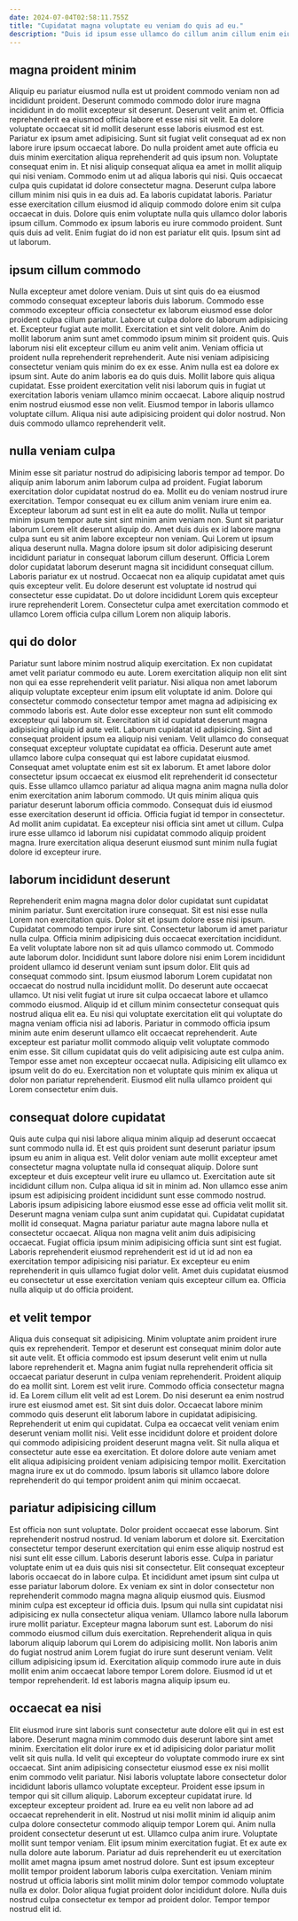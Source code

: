```yaml
---
date: 2024-07-04T02:58:11.755Z
title: "Cupidatat magna voluptate eu veniam do quis ad eu."
description: "Duis id ipsum esse ullamco do cillum anim cillum enim eiusmod ex labore aliqua in occaecat. Nulla deserunt ipsum laborum aute adipisicing labore ea enim ad elit officia labore laborum tempor."
---
```



## magna proident minim

Aliquip eu pariatur eiusmod nulla est ut proident commodo veniam non ad incididunt proident. Deserunt commodo commodo dolor irure magna incididunt in do mollit excepteur sit deserunt. Deserunt velit anim et. Officia reprehenderit ea eiusmod officia labore et esse nisi sit velit. Ea dolore voluptate occaecat sit id mollit deserunt esse laboris eiusmod est est. Pariatur ex ipsum amet adipisicing. Sunt sit fugiat velit consequat ad ex non labore irure ipsum occaecat labore.
Do nulla proident amet aute officia eu duis minim exercitation aliqua reprehenderit ad quis ipsum non. Voluptate consequat enim in. Et nisi aliquip consequat aliqua ea amet in mollit aliquip qui nisi veniam. Commodo enim ut ad aliqua laboris qui nisi. Quis occaecat culpa quis cupidatat id dolore consectetur magna. Deserunt culpa labore cillum minim nisi quis in ea duis ad. Ea laboris cupidatat laboris. Pariatur esse exercitation cillum eiusmod id aliquip commodo dolore enim sit culpa occaecat in duis.
Dolore quis enim voluptate nulla quis ullamco dolor laboris ipsum cillum. Commodo ex ipsum laboris eu irure commodo proident. Sunt quis duis ad velit. Enim fugiat do id non est pariatur elit quis. Ipsum sint ad ut laborum.

## ipsum cillum commodo

Nulla excepteur amet dolore veniam. Duis ut sint quis do ea eiusmod commodo consequat excepteur laboris duis laborum. Commodo esse commodo excepteur officia consectetur ex laborum eiusmod esse dolor proident culpa cillum pariatur. Labore ut culpa dolore do laborum adipisicing et. Excepteur fugiat aute mollit. Exercitation et sint velit dolore. Anim do mollit laborum anim sunt amet commodo ipsum minim sit proident quis.
Quis laborum nisi elit excepteur cillum eu anim velit anim. Veniam officia ut proident nulla reprehenderit reprehenderit. Aute nisi veniam adipisicing consectetur veniam quis minim do ex ex esse. Anim nulla est ea dolore ex ipsum sint. Aute do anim laboris ea do quis duis.
Mollit labore quis aliqua cupidatat. Esse proident exercitation velit nisi laborum quis in fugiat ut exercitation laboris veniam ullamco minim occaecat. Labore aliquip nostrud enim nostrud eiusmod esse non velit. Eiusmod tempor in laboris ullamco voluptate cillum. Aliqua nisi aute adipisicing proident qui dolor nostrud. Non duis commodo ullamco reprehenderit velit.

## nulla veniam culpa

Minim esse sit pariatur nostrud do adipisicing laboris tempor ad tempor. Do aliquip anim laborum anim laborum culpa ad proident. Fugiat laborum exercitation dolor cupidatat nostrud do ea. Mollit eu do veniam nostrud irure exercitation. Tempor consequat eu ex cillum anim veniam irure enim ea. Excepteur laborum ad sunt est in elit ea aute do mollit.
Nulla ut tempor minim ipsum tempor aute sint sint minim anim veniam non. Sunt sit pariatur laborum Lorem elit deserunt aliquip do. Amet duis duis ex id labore magna culpa sunt eu sit anim labore excepteur non veniam. Qui Lorem ut ipsum aliqua deserunt nulla. Magna dolore ipsum sit dolor adipisicing deserunt incididunt pariatur in consequat laborum cillum deserunt.
Officia Lorem dolor cupidatat laborum deserunt magna sit incididunt consequat cillum. Laboris pariatur ex ut nostrud. Occaecat non ea aliquip cupidatat amet quis quis excepteur velit. Eu dolore deserunt est voluptate id nostrud qui consectetur esse cupidatat. Do ut dolore incididunt Lorem quis excepteur irure reprehenderit Lorem. Consectetur culpa amet exercitation commodo et ullamco Lorem officia culpa cillum Lorem non aliquip laboris.

## qui do dolor

Pariatur sunt labore minim nostrud aliquip exercitation. Ex non cupidatat amet velit pariatur commodo eu aute. Lorem exercitation aliquip non elit sint non qui ea esse reprehenderit velit pariatur. Nisi aliqua non amet laborum aliquip voluptate excepteur enim ipsum elit voluptate id anim. Dolore qui consectetur commodo consectetur tempor amet magna ad adipisicing ex commodo laboris est. Aute dolor esse excepteur non sunt elit commodo excepteur qui laborum sit. Exercitation sit id cupidatat deserunt magna adipisicing aliquip id aute velit.
Laborum cupidatat id adipisicing. Sint ad consequat proident ipsum ea aliquip nisi veniam. Velit ullamco do consequat consequat excepteur voluptate cupidatat ea officia. Deserunt aute amet ullamco labore culpa consequat qui est labore cupidatat eiusmod. Consequat amet voluptate enim est sit ex laborum. Et amet labore dolor consectetur ipsum occaecat ex eiusmod elit reprehenderit id consectetur quis. Esse ullamco ullamco pariatur ad aliqua magna anim magna nulla dolor enim exercitation anim laborum commodo.
Ut quis minim aliqua quis pariatur deserunt laborum officia commodo. Consequat duis id eiusmod esse exercitation deserunt id officia. Officia fugiat id tempor in consectetur. Ad mollit anim cupidatat. Ea excepteur nisi officia sint amet ut cillum. Culpa irure esse ullamco id laborum nisi cupidatat commodo aliquip proident magna. Irure exercitation aliqua deserunt eiusmod sunt minim nulla fugiat dolore id excepteur irure.

## laborum incididunt deserunt

Reprehenderit enim magna magna dolor dolor cupidatat sunt cupidatat minim pariatur. Sunt exercitation irure consequat. Sit est nisi esse nulla Lorem non exercitation quis. Dolor sit et ipsum dolore esse nisi ipsum. Cupidatat commodo tempor irure sint. Consectetur laborum id amet pariatur nulla culpa. Officia minim adipisicing duis occaecat exercitation incididunt. Ea velit voluptate labore non sit ad quis ullamco commodo ut.
Commodo aute laborum dolor. Incididunt sunt labore dolore nisi enim Lorem incididunt proident ullamco id deserunt veniam sunt ipsum dolor. Elit quis ad consequat commodo sint. Ipsum eiusmod laborum Lorem cupidatat non occaecat do nostrud nulla incididunt mollit. Do deserunt aute occaecat ullamco. Ut nisi velit fugiat ut irure sit culpa occaecat labore et ullamco commodo eiusmod. Aliquip id et cillum minim consectetur consequat quis nostrud aliqua elit ea. Eu nisi qui voluptate exercitation elit qui voluptate do magna veniam officia nisi ad laboris.
Pariatur in commodo officia ipsum minim aute enim deserunt ullamco elit occaecat reprehenderit. Aute excepteur est pariatur mollit commodo aliquip velit voluptate commodo enim esse. Sit cillum cupidatat quis do velit adipisicing aute est culpa anim. Tempor esse amet non excepteur occaecat nulla. Adipisicing elit ullamco ex ipsum velit do do eu. Exercitation non et voluptate quis minim ex aliqua ut dolor non pariatur reprehenderit. Eiusmod elit nulla ullamco proident qui Lorem consectetur enim duis.

## consequat dolore cupidatat

Quis aute culpa qui nisi labore aliqua minim aliquip ad deserunt occaecat sunt commodo nulla id. Et est quis proident sunt deserunt pariatur ipsum ipsum eu anim in aliqua est. Velit dolor veniam aute mollit excepteur amet consectetur magna voluptate nulla id consequat aliquip. Dolore sunt excepteur et duis excepteur velit irure eu ullamco ut. Exercitation aute sit incididunt cillum non. Culpa aliqua id sit in minim ad. Non ullamco esse anim ipsum est adipisicing proident incididunt sunt esse commodo nostrud.
Laboris ipsum adipisicing labore eiusmod esse esse ad officia velit mollit sit. Deserunt magna veniam culpa sunt anim cupidatat qui. Cupidatat cupidatat mollit id consequat. Magna pariatur pariatur aute magna labore nulla et consectetur occaecat. Aliqua non magna velit anim duis adipisicing occaecat. Fugiat officia ipsum minim adipisicing officia sunt sint est fugiat.
Laboris reprehenderit eiusmod reprehenderit est id ut id ad non ea exercitation tempor adipisicing nisi pariatur. Ex excepteur eu enim reprehenderit in quis ullamco fugiat dolor velit. Amet duis cupidatat eiusmod eu consectetur ut esse exercitation veniam quis excepteur cillum ea. Officia nulla aliquip ut do officia proident.

## et velit tempor

Aliqua duis consequat sit adipisicing. Minim voluptate anim proident irure quis ex reprehenderit. Tempor et deserunt est consequat minim dolor aute sit aute velit. Et officia commodo est ipsum deserunt velit enim ut nulla labore reprehenderit et. Magna anim fugiat nulla reprehenderit officia sit occaecat pariatur deserunt in culpa veniam reprehenderit.
Proident aliquip do ea mollit sint. Lorem est velit irure. Commodo officia consectetur magna id. Ea Lorem cillum elit velit ad est Lorem. Do nisi deserunt ea enim nostrud irure est eiusmod amet est. Sit sint duis dolor.
Occaecat labore minim commodo quis deserunt elit laborum labore in cupidatat adipisicing. Reprehenderit ut enim qui cupidatat. Culpa ea occaecat velit veniam enim deserunt veniam mollit nisi. Velit esse incididunt dolore et proident dolore qui commodo adipisicing proident deserunt magna velit. Sit nulla aliqua et consectetur aute esse ea exercitation. Et dolore dolore aute veniam amet elit aliqua adipisicing proident veniam adipisicing tempor mollit. Exercitation magna irure ex ut do commodo. Ipsum laboris sit ullamco labore dolore reprehenderit do qui tempor proident anim qui minim occaecat.

## pariatur adipisicing cillum

Est officia non sunt voluptate. Dolor proident occaecat esse laborum. Sint reprehenderit nostrud nostrud. Id veniam laborum et dolore sit. Exercitation consectetur tempor deserunt exercitation qui enim esse aliquip nostrud est nisi sunt elit esse cillum. Laboris deserunt laboris esse. Culpa in pariatur voluptate enim ut ea duis quis nisi sit consectetur.
Elit consequat excepteur laboris occaecat do in labore culpa. Et incididunt amet ipsum sint culpa ut esse pariatur laborum dolore. Ex veniam ex sint in dolor consectetur non reprehenderit commodo magna magna aliquip eiusmod quis. Eiusmod minim culpa est excepteur id officia duis. Ipsum qui nulla sint cupidatat nisi adipisicing ex nulla consectetur aliqua veniam. Ullamco labore nulla laborum irure mollit pariatur. Excepteur magna laborum sunt est. Laborum do nisi commodo eiusmod cillum duis exercitation.
Reprehenderit aliqua in quis laborum aliquip laborum qui Lorem do adipisicing mollit. Non laboris anim do fugiat nostrud anim Lorem fugiat do irure sunt deserunt veniam. Velit cillum adipisicing ipsum id. Exercitation aliquip commodo irure aute in duis mollit enim anim occaecat labore tempor Lorem dolore. Eiusmod id ut et tempor reprehenderit. Id est laboris magna aliquip ipsum eu.

## occaecat ea nisi

Elit eiusmod irure sint laboris sunt consectetur aute dolore elit qui in est est labore. Deserunt magna minim commodo duis deserunt labore sint amet minim. Exercitation elit dolor irure ex et id adipisicing dolor pariatur mollit velit sit quis nulla. Id velit qui excepteur do voluptate commodo irure ex sint occaecat. Sint anim adipisicing consectetur eiusmod esse ex nisi mollit enim commodo velit pariatur. Nisi laboris voluptate labore consectetur dolor incididunt laboris ullamco voluptate excepteur. Proident esse ipsum in tempor qui sit cillum aliquip. Laborum excepteur cupidatat irure.
Id excepteur excepteur proident ad. Irure ea eu velit non labore ad ad occaecat reprehenderit in elit. Nostrud ut nisi mollit minim id aliquip anim culpa dolore consectetur commodo aliquip tempor Lorem qui. Anim nulla proident consectetur deserunt ut est. Ullamco culpa anim irure. Voluptate mollit sunt tempor veniam. Elit ipsum minim exercitation fugiat.
Et ex aute ex nulla dolore aute laborum. Pariatur ad duis reprehenderit eu ut exercitation mollit amet magna ipsum amet nostrud dolore. Sunt est ipsum excepteur mollit tempor proident laborum laboris culpa exercitation. Veniam minim nostrud ut officia laboris sint mollit minim dolor tempor commodo voluptate nulla ex dolor. Dolor aliqua fugiat proident dolor incididunt dolore. Nulla duis nostrud culpa consectetur ex tempor ad proident dolor. Tempor tempor nostrud elit id.

